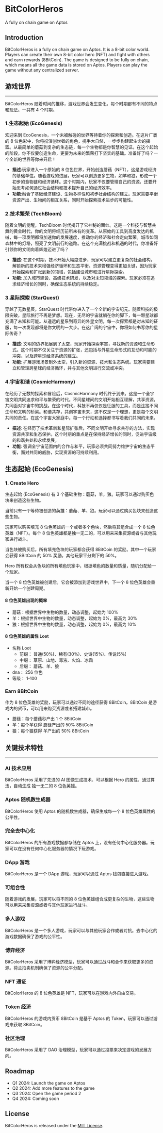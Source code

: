 # BitColorHeros

A fully on chain game on Aptos

## Introduction

BitColorHeros is a fully on chain game on Aptos. It is a 8-bit color world. Players can create their own 8-bit color hero (NFT) and fight with others and earn rewards (8BitCoin). The game is designed to be fully on chain, which means all the game data is stored on Aptos. Players can play the game without any centralized server.

## 游戏世界

---

BitColorHeros 随着时间的推移，游戏世界会发生变化。每个时期都有不同的特点和玩法。一共有 4 个时期。

### 1.生态起始 (EcoGenesis)

欢迎来到 EcoGenesis，一个未被触碰的世界等待着你的探索和创造。在这片广袤的 8 位色彩中，你将扮演创世者的角色，携手大自然，一步步构建起生命的摇篮。从最简单的蘑菇到复杂的生态链，每一个生物都是你智慧的见证。在这个起始的阶段，你不仅要创造生命，更要为未来的繁荣打下坚实的基础。准备好了吗？一个全新的世界等你来开启！

- **描述**:玩家进入一个原始的 8 位色世界，开始创造蘑菇（NFT），这是游戏经济的基础单位。随着游戏的进展，玩家可以创造更多生物，如羊和狼，形成一个初步的食物链和经济循环。这个时期内，玩家不仅要管理自己的资源，还要开始思考如何通过社会结构和技术提升自己的经济效率。
- **功能**:融合了基础经济建设、生物多样性和初步社会结构的建立。玩家需要平衡资源产出、生物间的相互关系，同时开始探索技术进步的可能性。

### 2.技术繁荣 (TechBloom)

随着文明的觉醒，TechBloom 时代揭开了它神秘的面纱。这是一个科技与智慧共舞的黄金时代，你的文明将经历前所未有的变革。从原始的工具到高度发达的机械，每一项发明都将加速你的发展速度，推动你的经济和社会走向繁荣。城市如同森林中的灯塔，照亮了文明前行的道路。在这个充满挑战和机遇的时代，你准备好引领你的文明向着辉煌迈进了吗？

- **描述**: 在这个时期，技术开始大幅度进步，玩家可以建立更复杂的社会结构，解锁新的技术来增强经济循环和生态平衡。资源管理变得更加关键，因为玩家开始探索和扩张到新的领域，包括建设城市和进行星际探索。
- **功能**: 加入城市建设、高级技术研发，以及对未知领域的探索。玩家必须在追求经济增长的同时，确保生态系统的持续稳定。

### 3.星际探索 (StarQuest)

穿越了无数星辰，StarQuest 时代带你进入了一个全新的宇宙纪元。随着科技的极限突破，星际旅行不再是梦想。现在，无尽的宇宙就躺在你的脚下，每一颗星球都充满了未知和可能。从遥远的星系到奇异的外星文明，每一次探索都是对未知的征服，每一次发现都将是你文明的一大步。在这广阔的宇宙中，你将如何书写你的星际传奇？

- **描述**: 文明的边界拓展到了太空，玩家开始探索宇宙，寻找新的资源和生命形式。这个时期不仅关注于资源的扩张，还包括与外星生命形式的互动和可能的冲突，以及跨星球经济系统的建立。
- **功能**: 扩展游戏场景到外太空，引入新的资源、技术和生态系统。玩家需要建立和管理跨星球的经济循环，并与其他文明进行交流或冲突。

### 4.宇宙和谐 (CosmicHarmony)

在经历了无数的探索和冒险后，CosmicHarmony 时代终于到来。这是一个全宇宙文明共同追求和平与繁荣的时代。不同星球间的文明开始相互理解，共享资源，共同面对宇宙中的挑战。在这个时代，科技不再仅仅是征服的工具，而是连接不同生命和文明的桥梁。和谐共存，共创宇宙未来，这不仅是一个理想，更是每个文明共同的责任。在这个宇宙大家庭中，每一个行动和选择都书写着我们共同的未来。

- **描述**: 在经历了技术革新和星际扩张后，不同文明开始寻求共存的方法，实现资源共享和生态保护。这个时期的重点是在保持经济增长的同时，促进宇宙级的和谐共处和永续发展。
- **功能**: 强调全宇宙范围内的合作与和平，玩家必须共同努力维护宇宙的生态平衡，面对共同的威胁，实现资源的可持续利用。

## 生态起始 (EcoGenesis)

### 1. Create Hero

生态起始 (EcoGenesis) 有 3 个基础生物：蘑菇，羊，狼。玩家可以通过购买色块来创造这些生物。

当前只有一个等待被创造的英雄：蘑菇、羊、狼。玩家可以通过购买色块来创造这些生物。

玩家可以购买填充 8 位色英雄的一个或者多个色块，然后将其组合成一个 8 位色英雄（NFT）。每个 8 位色英雄都是独一无二的，可以用来采集资源或者与其他玩家进行战斗。

当色块被购买后，所有填充色块的玩家都会获得 8BitCoin 的奖励。其中一个玩家会获得 8BitCoin 的 50% 奖励，其他玩家平分剩下的 50%。

Hero 所有权会从色块的所有填色玩家中，根据填色的数量和质量，随机分配给一个玩家。

当一个 8 位色英雄被创建后，它会被添加到游戏世界中，下一个 8 位色英雄会重新开始一个创建周期。

#### 8 位色英雄出现的概率

- 蘑菇：根据世界中生物的数量，动态调整，起始为 100%
- 羊：根据世界中生物的数量，动态调整，起始为 0%，最高为 30%
- 狼：根据世界中生物的数量，动态调整，起始为 0%，最高为 10%

#### 8 位色英雄的属性 Loot

- 名称 Loot
  - 前缀： 普通(50%)、稀有(30%)、史诗(15%)、传说(5%)
  - 中缀： 草原、山地、毒液、火焰、冰霜
  - 后缀： 蘑菇、羊、狼
- dna： 256 位色
- 等级： 1-100

### Earn 8BitCoin

作为 8 位色英雄的奖励，玩家可以通过不同的途径获得 8BitCoin。8BitCoin 是游戏内的货币，可以用来购买资源或者搭建城市。

- 蘑菇：每个蘑菇秒产出 1 个 8BitCoin
- 羊：每个羊获得 蘑菇产出的 50% 8BitCoin
- 狼：每个狼获得 羊产出的 50% 8BitCoin

## 关键技术特性

---

### AI 技术应用

BitColorHeros 采用了先进的 AI 图像生成技术，可以根据 Hero 的属性，通过算法，自动生成 独一无二的 8 位色英雄。

### Aptos 随机数生成器

BitColorHeros 使用 Aptos 的随机数生成器，确保生成每一个 8 位色英雄属性的公平性。

### 完全去中心化

BitColorHeros 的所有游戏数据都存储在 Aptos 上，没有任何中心化服务器。玩家可以在没有任何中心化服务器的情况下玩游戏。

### DApp 游戏

BitColorHeros 是一个 DApp 游戏，玩家可以通过 Aptos 钱包直接进入游戏。

### 可组合性

随着游戏的发展，玩家可以将不同的 8 位色英雄组合成更复杂的生物，这些生物可以用来采集资源或者与其他玩家进行战斗。

### 多人游戏

BitColorHeros 是一个多人游戏，玩家可以与其他玩家合作或者对抗。去中心化的游戏数据确保了游戏的公平性。

### 博弈经济

BitColorHeros 采用了博弈经济模型，玩家可以通过战斗和合作来获取更多的资源。荷兰拍卖机制确保了资源的公平分配。

### NFT 通证

BitColorHeros 的 8 位色英雄是 NFT，玩家可以在游戏内外自由交易。

### Token 经济

BitColorHeros 的游戏内货币 8BitCoin 是基于 Aptos 的 Token，玩家可以通过游戏来获取 8BitCoin。

### 社区治理

BitColorHeros 采用了 DAO 治理模型，玩家可以通过投票来决定游戏的发展方向。

## Roadmap

- Q1 2024: Launch the game on Aptos
- Q2 2024: Add more features to the game
- Q3 2024: Open the game period 2
- Q4 2024: Coming soon

## License

BitColorHeros is released under the [MIT License](https://opensource.org/licenses/MIT).
